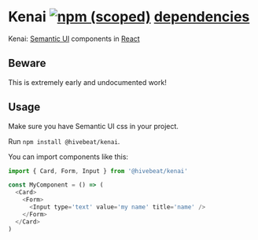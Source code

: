 # Kenai [![npm (scoped)](https://img.shields.io/npm/v/@hivebeat/kenai.svg?maxAge=2592000)](https://www.npmjs.com/package/@hivebeat/kenai) [dependencies](https://david-dm.org/hivebeat/kenai.svg)
Kenai: [Semantic UI](http://semantic-ui.com/) components in [React](https://facebook.github.io/react/)

## Beware

This is extremely early and undocumented work!


## Usage

Make sure you have Semantic UI css in your project.

Run `npm install @hivebeat/kenai`.

You can import components like this:
```javascript
import { Card, Form, Input } from '@hivebeat/kenai'

const MyComponent = () => (
  <Card>
    <Form>
      <Input type='text' value='my name' title='name' />
    </Form>
  </Card>
)
```
